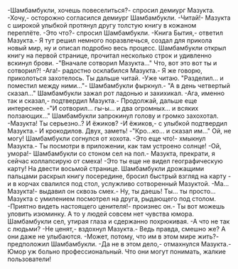   -Шамбамбукли, хочешь повеселиться?- спросил демиург Мазукта.
-Хочу,- осторожно согласился демиург Шамбамбукли.
-Читай!- Мазукта с широкой улыбкой протянул другу толстую книгу в кожаном переплёте.
-Это что?- спросил Шамбамбукли.
-Книга Бытия,- ответил Мазукта.- Я тут решил немного поразвлечься, создал для прикола новый мир, ну и описал подробно весь процесс.
Шамбамбукли открыл книгу на первой странице, прочитал несколько строк и удивленно вскинул брови.
-"Вначале сотворил Мазукта..." Что, вот это вот ты и сотворил?!
-Ага!- радостно осклабился Мазукта.- Я же говорю, приколоться захотелось. Ты дальше читай.
-Уже читаю. "Разделил... и поместил между ними..."- Шамбамбукли фыркнул.- "А в день четвертый сказал..."
Шамбамбукли зажал рот ладонью и захихикал.
-Ага, именно так и сказал,- подтвердил Мазукта.- Продолжай, дальше еще интереснее.
-"И сотворил... гы-ы... и два огромных... и всяких ползающих..."
Шамбамбукли запрокинул голову и громко захохотал.
-Мазукта! Ты серьезно..? И ёжиков?
-И ёжиков,- с улыбкой подтвердил Мазукта.- И крокодилов. Двух, заметь!
-"Кро...ко... и сказал им..." Ой, не могу!
Шамбамбукли согнулся от хохота.
-Это еще что!- хмыкнул Мазукта.- Ты посмотри в приложении, как там устроено солнце!
-Ой, умора!- Шамбамбукли со стоном сел на пол.- Мазукта, прекрати, я сейчас коллапсирую от смеха!
-Это ты еще не видел географическую карту! На двести восьмой странице.
Шамбамбукли дрожащими пальцами раскрыл книгу посередине, бросил быстрый взгляд на карту - и в корчах свалился под стол, услужливо сотворенный Мазуктой.
-Ма... Мазукта!- выдавил он сквозь смех.- Ну, ты даешь! Ты... ты просто...
Мазукта с умилением посмотрел на друга, рыдающего под столом.
-Приятно видеть настоящего ценителя!- произнес он.- Ты вот можешь уловить изюминку. А то у людей совсем нет чувства юмора.
Шамбамбукли сел, утирая глаза и сдержанно похрюкивая.
-А что не так с людьми?
-Не ценят,- вздохнул Мазукта.- Ведь правда, смешно же? А они даже не улыбаются.
-Может, потому, что им в этом мире жить?- предположил Шамбамбукли.
-Да не в этом дело,- отмахнулся Мазукта.- Юмор уж больно профессиональный. Что они могут понимать, жалкие пользователи!      